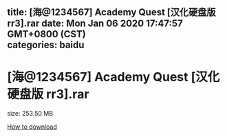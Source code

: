 
title: [海@1234567] Academy Quest  [汉化硬盘版 rr3].rar
date: Mon Jan 06 2020 17:47:57 GMT+0800 (CST)    
categories: baidu
---

# [海@1234567] Academy Quest  [汉化硬盘版 rr3].rar
size: 253.50 MB
 
 

[How to download](https://bpcam.bemobtrk.com/go/2ceec3aa-1ca2-46d6-b9ff-aaa5c184517c?jno=5450)